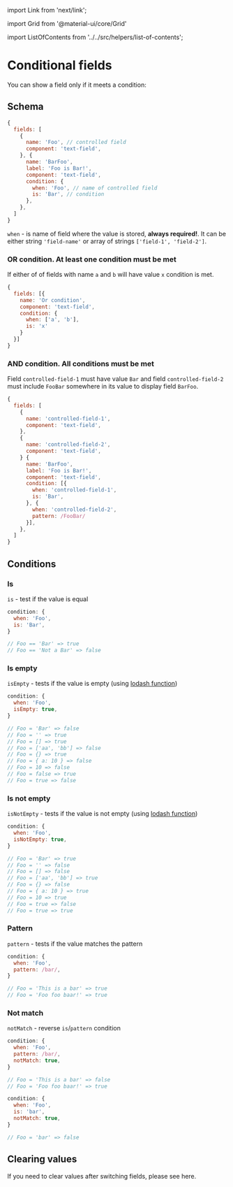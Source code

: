 import Link from 'next/link';

import Grid from '@material-ui/core/Grid'

import ListOfContents from '../../src/helpers/list-of-contents';

<Grid container item>
<Grid item xs={12} md={10}>

# Conditional fields

You can show a field only if it meets a condition:

## Schema

```jsx
{
  fields: [
    {
      name: 'Foo', // controlled field
      component: 'text-field',
    }, {
      name: 'BarFoo',
      label: 'Foo is Bar!',
      component: 'text-field',
      condition: {
        when: 'Foo', // name of controlled field
        is: 'Bar', // condition
      },
    },
  ]
}
```

`when` - is name of field where the value is stored, **always required!**. It can be either string `'field-name'` or array of strings `['field-1', 'field-2']`.

### OR condition. At least one condition must be met

If either of of fields with name `a` and `b` will have value `x` condition is met.

```jsx
{
  fields: [{
    name: 'Or condition',
    component: 'text-field',
    condition: {
      when: ['a', 'b'],
      is: 'x'
    }
  }]
}
```

### AND condition. All conditions must be met

Field `controlled-field-1` must have value `Bar` and field `controlled-field-2` must include `FooBar` somewhere in its value to display field `BarFoo`.

```jsx
{
  fields: [
    {
      name: 'controlled-field-1',
      component: 'text-field',
    },
    {
      name: 'controlled-field-2',
      component: 'text-field',
    } {
      name: 'BarFoo',
      label: 'Foo is Bar!',
      component: 'text-field',
      condition: [{
        when: 'controlled-field-1',
        is: 'Bar',
      }, {
        when: 'controlled-field-2',
        pattern: /FooBar/
      }],
    },
  ]
}
```

## Conditions

### Is

`is` - test if the value is equal

```jsx
condition: {
  when: 'Foo',
  is: 'Bar',
}

// Foo == 'Bar' => true
// Foo == 'Not a Bar' => false
```
### Is empty

`isEmpty` - tests if the value is empty (using [lodash function](https://lodash.com/docs/4.17.11#isEmpty))

```jsx
condition: {
  when: 'Foo',
  isEmpty: true,
}

// Foo = 'Bar' => false
// Foo = '' => true
// Foo = [] => true
// Foo = ['aa', 'bb'] => false
// Foo = {} => true
// Foo = { a: 10 } => false
// Foo = 10 => false
// Foo = false => true
// Foo = true => false
```
### Is not empty

`isNotEmpty` - tests if the value is not empty (using [lodash function](https://lodash.com/docs/4.17.11#isEmpty))

```jsx
condition: {
  when: 'Foo',
  isNotEmpty: true,
}

// Foo = 'Bar' => true
// Foo = '' => false
// Foo = [] => false
// Foo = ['aa', 'bb'] => true
// Foo = {} => false
// Foo = { a: 10 } => true
// Foo = 10 => true
// Foo = true => false
// Foo = true => true
```
### Pattern

`pattern` - tests if the value matches the pattern

```jsx
condition: {
  when: 'Foo',
  pattern: /bar/,
}

// Foo = 'This is a bar' => true
// Foo = 'Foo foo baar!' => true
```

### Not match

`notMatch` - reverse `is`/`pattern` condition

```jsx
condition: {
  when: 'Foo',
  pattern: /bar/,
  notMatch: true,
}

// Foo = 'This is a bar' => false
// Foo = 'Foo foo baar!' => true
```

```jsx
condition: {
  when: 'Foo',
  is: 'bar',
  notMatch: true,
}

// Foo = 'bar' => false
```

## Clearing values

If you need to clear values after switching fields, please see <Link href="/renderer/unmounting"><a>here</a></Link>.

</Grid>
<Grid item xs={false} md={2}>
  <ListOfContents file="renderer/condition" />
</Grid>
</Grid>
